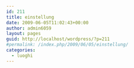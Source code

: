 ```yaml
---
id: 211
title: einstellung
date: 2009-06-05T11:02:43+00:00
author: admin6059
layout: pages
guid: http://localhost/wordpress/?p=211
#permalink: /index.php/2009/06/05/einstellung/
categories:
  - luoghi
---
```

